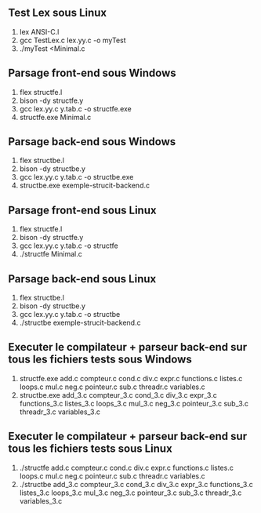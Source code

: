 ## Test Lex sous Linux
1) lex ANSI-C.l
2) gcc TestLex.c lex.yy.c -o myTest
3) ./myTest <Minimal.c

## Parsage front-end sous Windows
1) flex structfe.l
2) bison -dy structfe.y
3) gcc lex.yy.c y.tab.c -o structfe.exe
4) structfe.exe Minimal.c

## Parsage back-end sous Windows
1) flex structbe.l
2) bison -dy structbe.y
3) gcc lex.yy.c y.tab.c -o structbe.exe
4) structbe.exe exemple-strucit-backend.c

## Parsage front-end sous Linux
1) flex structfe.l
2) bison -dy structfe.y
3) gcc lex.yy.c y.tab.c -o structfe
4) ./structfe Minimal.c

## Parsage back-end sous Linux
1) flex structbe.l
2) bison -dy structbe.y
3) gcc lex.yy.c y.tab.c -o structbe
4) ./structbe exemple-strucit-backend.c

## Executer le compilateur + parseur back-end sur tous les fichiers tests sous Windows
1) structfe.exe add.c compteur.c cond.c div.c expr.c functions.c listes.c loops.c mul.c neg.c pointeur.c sub.c threadr.c variables.c
2) structbe.exe add_3.c compteur_3.c cond_3.c div_3.c expr_3.c functions_3.c listes_3.c loops_3.c mul_3.c neg_3.c pointeur_3.c sub_3.c threadr_3.c variables_3.c

## Executer le compilateur + parseur back-end sur tous les fichiers tests sous Linux
1) ./structfe add.c compteur.c cond.c div.c expr.c functions.c listes.c loops.c mul.c neg.c pointeur.c sub.c threadr.c variables.c
2) ./structbe add_3.c compteur_3.c cond_3.c div_3.c expr_3.c functions_3.c listes_3.c loops_3.c mul_3.c neg_3.c pointeur_3.c sub_3.c threadr_3.c variables_3.c